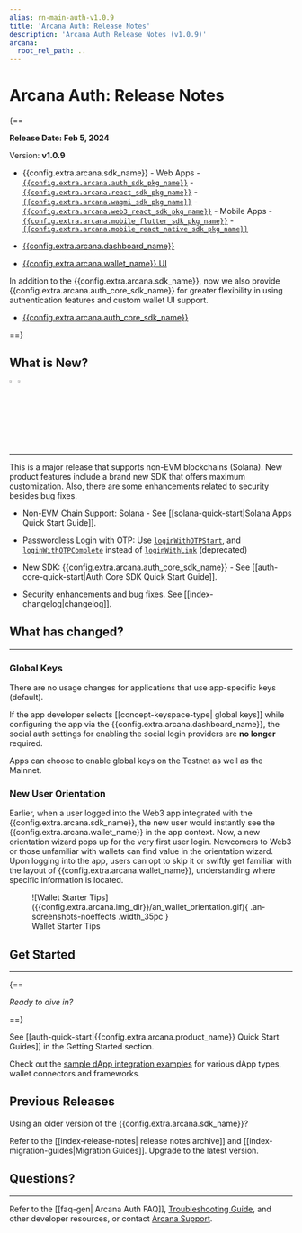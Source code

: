 ```yaml
---
alias: rn-main-auth-v1.0.9
title: 'Arcana Auth: Release Notes'
description: 'Arcana Auth Release Notes (v1.0.9)'
arcana:
  root_rel_path: ..
---
```


# Arcana Auth: Release Notes

{==

**Release Date: Feb 5, 2024**  

Version: **v1.0.9**

* {{config.extra.arcana.sdk_name}} 
      - Web Apps 
        - [`{{config.extra.arcana.auth_sdk_pkg_name}}`](https://www.npmjs.com/package/@arcana/auth) 
        - [`{{config.extra.arcana.react_sdk_pkg_name}}`](https://www.npmjs.com/package/@arcana/auth-react)
        - [`{{config.extra.arcana.wagmi_sdk_pkg_name}}`](https://www.npmjs.com/package/@arcana/auth-wagmi) 
        - [`{{config.extra.arcana.web3_react_sdk_pkg_name}}`](https://www.npmjs.com/package/@arcana/auth-web3-react)
      - Mobile Apps
        - [`{{config.extra.arcana.mobile_flutter_sdk_pkg_name}}`](https://pub.dev/packages/arcana_auth_flutter)
        - [`{{config.extra.arcana.mobile_react_native_sdk_pkg_name}}`](https://www.npmjs.com/package/@arcana/auth-react-native)

* [{{config.extra.arcana.dashboard_name}}](https://dashboard.arcana.network/)

* [{{config.extra.arcana.wallet_name}} UI](https://github.com/arcana-network/wallet-ui)

In addition to the {{config.extra.arcana.sdk_name}}, now we also provide {{config.extra.arcana.auth_core_sdk_name}} for greater flexibility in using authentication features and custom wallet UI support.

* [{{config.extra.arcana.auth_core_sdk_name}}](https://www.npmjs.com/package/@arcana/auth-core)

==}

## What is New?
<img src="{{config.extra.arcana.img_dir}}/icon_new_light.{{config.extra.arcana.img_png}}#only-light" alt="New icon" width="3%" /><img src="{{config.extra.arcana.img_dir}}/icon_new_dark.{{config.extra.arcana.img_png}}#only-dark" alt="New icon" width="3%" />

---

This is a major release that supports non-EVM blockchains (Solana). New product features include a brand new SDK that offers maximum customization. Also, there are some enhancements related to security besides bug fixes.

* Non-EVM Chain Support: Solana - See [[solana-quick-start|Solana Apps Quick Start Guide]].

* Passwordless Login with OTP: Use [`loginWithOTPStart`](https://authsdk-ref-guide.netlify.app/classes/authprovider#loginWithOTPStart), and [`loginWithOTPComplete`](https://authsdk-ref-guide.netlify.app/classes/authprovider#loginWithOTPComplete) instead of [`loginWithLink`](https://authsdk-ref-guide.netlify.app/classes/authprovider#loginWithLink) (deprecated)

* New SDK: {{config.extra.arcana.auth_core_sdk_name}} - See [[auth-core-quick-start|Auth Core SDK Quick Start Guide]].

* Security enhancements and bug fixes. See [[index-changelog|changelog]].

## What has changed?

---

### Global Keys

There are no usage changes for applications that use app-specific keys (default). 

If the app developer selects [[concept-keyspace-type| global keys]] while configuring the app via the {{config.extra.arcana.dashboard_name}}, the social auth settings for enabling the social login providers are **no longer** required.

Apps can choose to enable global keys on the Testnet as well as the Mainnet.

### New User Orientation

Earlier, when a user logged into the Web3 app integrated with the {{config.extra.arcana.sdk_name}}, the new user would instantly see the {{config.extra.arcana.wallet_name}} in the app context. Now, a new orientation wizard pops up for the very first user login. Newcomers to Web3 or those unfamiliar with wallets can find value in the orientation wizard. Upon logging into the app, users can opt to skip it or swiftly get familiar with the layout of {{config.extra.arcana.wallet_name}}, understanding where specific information is located.

<figure markdown="span">
  ![Wallet Starter Tips]({{config.extra.arcana.img_dir}}/an_wallet_orientation.gif){ .an-screenshots-noeffects .width_35pc }
  <figcaption>Wallet Starter Tips</figcaption>
</figure>

## Get Started

---

{==

*Ready to dive in?* 

==}

See [[auth-quick-start|{{config.extra.arcana.product_name}} Quick Start Guides]] in the Getting Started section.

Check out the [sample dApp integration examples](https://github.com/arcana-network/auth-examples) for various dApp types, wallet connectors and frameworks.

## Previous Releases

Using an older version of the {{config.extra.arcana.sdk_name}}?

Refer to the [[index-release-notes| release notes archive]] and [[index-migration-guides|Migration Guides]]. Upgrade to the latest version.

## Questions? 

---

Refer to the [[faq-gen| Arcana Auth FAQ]], [Troubleshooting Guide]({{page.meta.arcana.root_rel_path}}/troubleshooting.md), and other developer resources, or contact [Arcana Support]({{page.meta.arcana.root_rel_path}}/support/index.md).